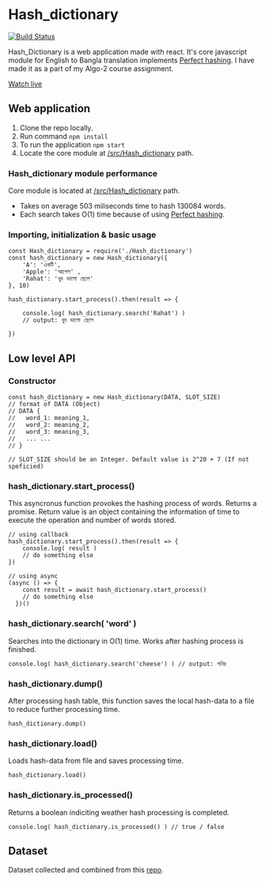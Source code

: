 # Hash_dictionary
[![Build Status](https://travis-ci.org/joemccann/dillinger.svg?branch=master)](https://travis-ci.org/joemccann/dillinger)

Hash_Dictionary is a web application made with react. It's core javascript module for English to Bangla translation implements [Perfect hashing](https://xlinux.nist.gov/dads/HTML/perfecthash.html). I have made it as a part of my Algo-2 course assignment.

[Watch live](https://rahathossain690.github.io/Hash-Dictionary/)

## Web application
1. Clone the repo locally.
2. Run command `npm install`
3. To run the application `npm start`
4. Locate the core module at [/src/Hash_dictionary](https://github.com/rahathossain690/Hash-Dictionary/tree/master/src/Hash_dictionary) path.

### Hash_dictionary module performance
Core module is located at [/src/Hash_dictionary](https://github.com/rahathossain690/Hash-Dictionary/tree/master/src/Hash_dictionary) path.
- Takes on average 503 miliseconds time to hash 130084 words.
- Each search takes O(1) time because of using [Perfect hashing](https://xlinux.nist.gov/dads/HTML/perfecthash.html).

### Importing, initialization & basic usage
```
const Hash_dictionary = require('./Hash_dictionary')
const hash_dictionary = new Hash_dictionary({
    'A': 'একটি',
    'Apple': 'আপেল' ,
    'Rahat': 'খুব ভালো ছেলে'
}, 10)

hash_dictionary.start_process().then(result => { 
    
    console.log( hash_dictionary.search('Rahat') ) 
    // output: খুব ভালো ছেলে

})
```

## Low level API
### Constructor 
```
const hash_dictionary = new Hash_dictionary(DATA, SLOT_SIZE)
// format of DATA (Object)
// DATA {
//   word_1: meaning_1,
//   word_2: meaning_2,
//   word_3: meaning_3,
//   ... ...
// }

// SLOT_SIZE should be an Integer. Default value is 2^20 + 7 (If not speficied)
```

### hash_dictionary.start_process()
This asyncronus function provokes the hashing process of words. Returns a promise. Return value is an object containing the information of time to execute the operation and number of words stored.
```
// using callback
hash_dictionary.start_process().then(result => { 
    console.log( result )
    // do something else
})

// using async
(async () => {
    const result = await hash_dictionary.start_process()
    // do something else
  })()
```
### hash_dictionary.search( 'word' )
Searches into the dictionary in O(1) time. Works after hashing process is finished.
```
console.log( hash_dictionary.search('cheese') ) // output: পনির 
```
### hash_dictionary.dump()
After processing hash table, this function saves the local hash-data to a file to reduce further processing time.
```
hash_dictionary.dump()
```
### hash_dictionary.load()
Loads hash-data from file and saves processing time.
```
hash_dictionary.load()
```
### hash_dictionary.is_processed()
Returns a boolean indiciting weather hash processing is completed.
```
console.log( hash_dictionary.is_processed() ) // true / false
```
## Dataset
Dataset collected and combined from this [repo](https://github.com/MinhasKamal/BengaliDictionary).